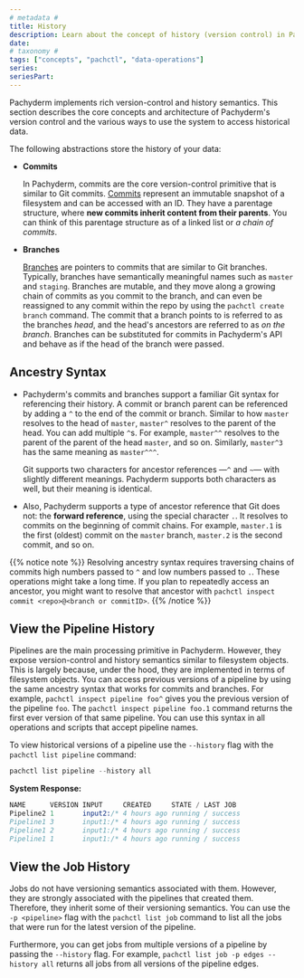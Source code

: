 ```yaml
---
# metadata # 
title: History
description: Learn about the concept of history (version control) in Pachyderm. 
date: 
# taxonomy #
tags: ["concepts", "pachctl", "data-operations"]
series:
seriesPart:
--- 
```


Pachyderm implements rich version-control and history semantics. This section
describes the core concepts and architecture of Pachyderm's version control
and the various ways to use the system to access historical data.

The following abstractions store the history of your data:

- **Commits**

    In Pachyderm, commits are the core version-control primitive that is
    similar to Git commits. [Commits](../commit/) represent an immutable snapshot of a
    filesystem and can be accessed with an ID. They have a parentage
    structure, where **new commits inherit content from their parents**. 
    You can think of this parentage structure as of a linked list or *a chain of commits*. 
 
- **Branches**

    [Branches](../branch/) are pointers to commits that are similar to Git branches. Typically,
    branches have semantically meaningful names such as `master` and `staging`.
    Branches are mutable, and they move along a growing chain of commits as you
    commit to the branch, and can even be reassigned to any commit within the
    repo by using the `pachctl create branch` command. The commit that a
    branch points to is referred to as the branches *head*, and the head's
    ancestors are referred to as *on the branch*. Branches can be substituted
    for commits in Pachyderm's API and behave as if the head of the branch
    were passed. 

## Ancestry Syntax

  - Pachyderm's commits and branches support a familiar Git syntax for
    referencing their history. A commit or branch parent can be referenced
    by adding a `^` to the end of the commit or branch. Similar to how
    `master` resolves to the head of `master`, `master^` resolves
    to the parent of the head. You can add multiple `^`s. For example,
    `master^^` resolves to the parent of the parent of the head
    `master`, and so on. Similarly, `master^3` has the same meaning as
    `master^^^`.

    Git supports two characters for ancestor references —`^` and `~`— with
    slightly different meanings. Pachyderm supports both characters as well,
    but their meaning is identical.

  - Also, Pachyderm supports a type of ancestor reference that Git does not:
    the **forward reference**, using the special character `.`. It
    resolves to commits on the beginning of commit chains. For example,
    `master.1` is the first (oldest) commit on the `master` branch, `master.2`
    is the second commit, and so on.

{{% notice note %}}
Resolving ancestry syntax requires traversing chains of commits high numbers passed to `^` and low numbers passed to `.`. 
These operations might take a long time.
If you plan to repeatedly access an ancestor, you might want to resolve that ancestor with `pachctl inspect commit <repo>@<branch or commitID>`.
{{% /notice %}}

## View the Pipeline History

Pipelines are the main processing primitive in Pachyderm. However, they
expose version-control and history semantics similar to filesystem
objects. This is largely because, under the hood, they are implemented in
terms of filesystem objects. You can access previous versions of
a pipeline by using the same ancestry syntax that works for commits and
branches. For example, `pachctl inspect pipeline foo^` gives you the
previous version of the pipeline `foo`. The `pachctl inspect pipeline foo.1`
command returns the first ever version of that same pipeline. You can use
this syntax in all operations and scripts that accept pipeline names.

To view historical versions of a pipeline use the `--history`
flag with the `pachctl list pipeline` command:

```s
pachctl list pipeline --history all
```
**System Response:**

```s
NAME      VERSION INPUT     CREATED     STATE / LAST JOB
Pipeline2 1       input2:/* 4 hours ago running / success
Pipeline1 3       input1:/* 4 hours ago running / success
Pipeline1 2       input1:/* 4 hours ago running / success
Pipeline1 1       input1:/* 4 hours ago running / success
```
## View the Job History

Jobs do not have versioning semantics associated with them.
However, they are strongly associated with the pipelines that
created them. Therefore, they inherit some of their versioning
semantics. You can use the `-p <pipeline>` flag with the
`pachctl list job` command to list all the jobs that were run
for the latest version of the pipeline. 

Furthermore, you can get jobs from multiple versions of a
pipeline by passing the `--history` flag. For example,
`pachctl list job -p edges --history all` returns all jobs from all
versions of the pipeline edges.
